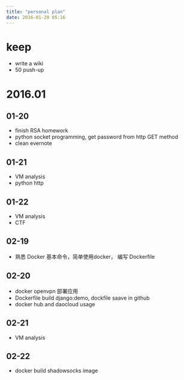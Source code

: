 ```yaml
---
title: "personal plan"
date: 2016-01-20 05:16
---
```


# keep

* write a wiki
* 50 push-up

# 2016.01

## 01-20

* finish RSA homework
* python socket programming, get password from http GET method
* clean evernote
 
## 01-21
 
 * VM analysis
 * python http

## 01-22
 
 * VM analysis
 * CTF

## 02-19

 * 熟悉 Docker 基本命令，简单使用docker， 编写 Dockerfile 
 
## 02-20

 * docker openvpn 部署应用
 * Dockerfile build django:demo, dockfile saave in github
 * docker hub and daocloud usage
 
 ## 02-21

 * VM analysis
 
 ## 02-22

 * docker build shadowsocks image
